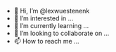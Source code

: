 - 👋 Hi, I’m @lexwuestenenk
- 👀 I’m interested in ...
- 🌱 I’m currently learning ...
- 💞️ I’m looking to collaborate on ...
- 📫 How to reach me ...

<!---
lexwuestenenk/lexwuestenenk is a ✨ special ✨ repository because its `README.md` (this file) appears on your GitHub profile.
You can click the Preview link to take a look at your changes.
--->
